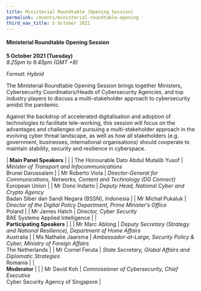 ```yaml
---
title: Ministerial Roundtable (Opening Session)
permalink: /events/ministerial-roundtable-opening
third_nav_title: 5 October 2021
---
```

#### **Ministerial Roundtable Opening Session**

**5 October 2021 (Tuesday)**  
*8.25pm to 9.45pm (GMT +8)*

*Format: Hybrid*

The Ministerial Roundtable Opening Session brings together Ministers, Cybersecurity Coordinators/Heads of Cybersecurity Agencies, and top industry players to discuss a multi-stakeholder approach to cybersecurity amidst the pandemic.

Against the backdrop of accelerated digitalisation and adoption of technologies to facilitate tele-working, this session will focus on the advantages and challenges of pursuing a multi-stakeholder approach in the evolving cyber threat landscape, as well as how all stakeholders (e.g. government, businesses, international organisations) should cooperate to maintain stability, security and resilience in cyberspace.

| **Main Panel Speakers**       |                                                                                                      |
| The Honourable Dato Abdul Mutalib Yusof  | *Minister of Transport and Infocommunications*<br>Brunei Darussalam                                                         |
| Mr Roberto Viola          | *Director-General for Communications, Networks, Content and Technology (DG Connect)*<br>European Union                   |
| Mr Dono Indarto | *Deputy Head, National Cyber and Crypto Agency*<br>Badan Siber dan Sandi Negara (BSSN), Indonesia                       |
| Mr Michał Pukaluk      | *Director of the Digital Policy Department, Prime Minister’s Office*<br>Poland |
| Mr James Hatch       | *Director, Cyber Security*<br>BAE Systems Applied Intelligence                                                                                    |
| <br> **Participating Speakers**    |                                                                                                      |
| Mr Marc Ablong            | *Deputy Secretary (Strategy and National Resilience), Department of Home Affairs*<br>Australia               |
| Ms Nathalie Jaarsma       | *Ambassador-at-Large, Security Policy & Cyber, Ministry of Foreign Affairs*<br>The Netherlands                            |
| Mr Cornel Feruta          | *State Secretary, Global Affairs and Diplomatic Strategies*<br>Romania                                         |
| <br> **Moderator**          |                                                              |
| Mr David Koh  | *Commissioner of Cybersecurity, Chief Executive*<br>Cyber Security Agency of Singapore                  |